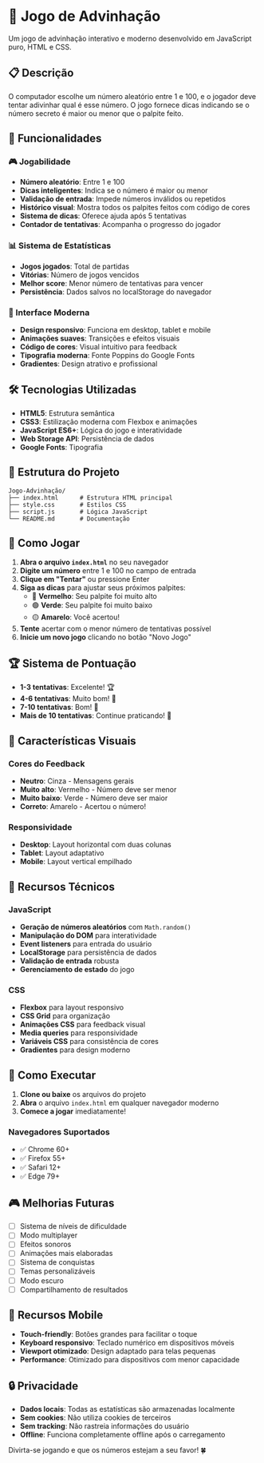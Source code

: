# 🎯 Jogo de Advinhação

Um jogo de advinhação interativo e moderno desenvolvido em JavaScript puro, HTML e CSS.

## 📋 Descrição

O computador escolhe um número aleatório entre 1 e 100, e o jogador deve tentar adivinhar qual é esse número. O jogo fornece dicas indicando se o número secreto é maior ou menor que o palpite feito.

## 🚀 Funcionalidades

### 🎮 Jogabilidade
- **Número aleatório**: Entre 1 e 100
- **Dicas inteligentes**: Indica se o número é maior ou menor
- **Validação de entrada**: Impede números inválidos ou repetidos
- **Histórico visual**: Mostra todos os palpites feitos com código de cores
- **Sistema de dicas**: Oferece ajuda após 5 tentativas
- **Contador de tentativas**: Acompanha o progresso do jogador

### 📊 Sistema de Estatísticas
- **Jogos jogados**: Total de partidas
- **Vitórias**: Número de jogos vencidos
- **Melhor score**: Menor número de tentativas para vencer
- **Persistência**: Dados salvos no localStorage do navegador

### 🎨 Interface Moderna
- **Design responsivo**: Funciona em desktop, tablet e mobile
- **Animações suaves**: Transições e efeitos visuais
- **Código de cores**: Visual intuitivo para feedback
- **Tipografia moderna**: Fonte Poppins do Google Fonts
- **Gradientes**: Design atrativo e profissional

## 🛠️ Tecnologias Utilizadas

- **HTML5**: Estrutura semântica
- **CSS3**: Estilização moderna com Flexbox e animações
- **JavaScript ES6+**: Lógica do jogo e interatividade
- **Web Storage API**: Persistência de dados
- **Google Fonts**: Tipografia

## 📁 Estrutura do Projeto

```
Jogo-Advinhação/
├── index.html      # Estrutura HTML principal
├── style.css       # Estilos CSS
├── script.js       # Lógica JavaScript
└── README.md       # Documentação
```

## 🎯 Como Jogar

1. **Abra o arquivo `index.html`** no seu navegador
2. **Digite um número** entre 1 e 100 no campo de entrada
3. **Clique em "Tentar"** ou pressione Enter
4. **Siga as dicas** para ajustar seus próximos palpites:
   - 🔴 **Vermelho**: Seu palpite foi muito alto
   - 🟢 **Verde**: Seu palpite foi muito baixo
   - 🟡 **Amarelo**: Você acertou!
5. **Tente** acertar com o menor número de tentativas possível
6. **Inicie um novo jogo** clicando no botão "Novo Jogo"

## 🏆 Sistema de Pontuação

- **1-3 tentativas**: Excelente! 🏆
- **4-6 tentativas**: Muito bom! 🥈
- **7-10 tentativas**: Bom! 🥉
- **Mais de 10 tentativas**: Continue praticando! 💪

## 🎨 Características Visuais

### Cores do Feedback
- **Neutro**: Cinza - Mensagens gerais
- **Muito alto**: Vermelho - Número deve ser menor
- **Muito baixo**: Verde - Número deve ser maior
- **Correto**: Amarelo - Acertou o número!

### Responsividade
- **Desktop**: Layout horizontal com duas colunas
- **Tablet**: Layout adaptativo
- **Mobile**: Layout vertical empilhado

## 🔧 Recursos Técnicos

### JavaScript
- **Geração de números aleatórios** com `Math.random()`
- **Manipulação do DOM** para interatividade
- **Event listeners** para entrada do usuário
- **LocalStorage** para persistência de dados
- **Validação de entrada** robusta
- **Gerenciamento de estado** do jogo

### CSS
- **Flexbox** para layout responsivo
- **CSS Grid** para organização
- **Animações CSS** para feedback visual
- **Media queries** para responsividade
- **Variáveis CSS** para consistência de cores
- **Gradientes** para design moderno

## 🚀 Como Executar

1. **Clone ou baixe** os arquivos do projeto
2. **Abra** o arquivo `index.html` em qualquer navegador moderno
3. **Comece a jogar** imediatamente!

### Navegadores Suportados
- ✅ Chrome 60+
- ✅ Firefox 55+
- ✅ Safari 12+
- ✅ Edge 79+

## 🎮 Melhorias Futuras

- [ ] Sistema de níveis de dificuldade
- [ ] Modo multiplayer
- [ ] Efeitos sonoros
- [ ] Animações mais elaboradas
- [ ] Sistema de conquistas
- [ ] Temas personalizáveis
- [ ] Modo escuro
- [ ] Compartilhamento de resultados

## 📱 Recursos Mobile

- **Touch-friendly**: Botões grandes para facilitar o toque
- **Keyboard responsivo**: Teclado numérico em dispositivos móveis
- **Viewport otimizado**: Design adaptado para telas pequenas
- **Performance**: Otimizado para dispositivos com menor capacidade

## 🔒 Privacidade

- **Dados locais**: Todas as estatísticas são armazenadas localmente
- **Sem cookies**: Não utiliza cookies de terceiros
- **Sem tracking**: Não rastreia informações do usuário
- **Offline**: Funciona completamente offline após o carregamento

Divirta-se jogando e que os números estejam a seu favor! 🍀
